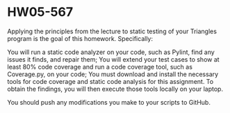 # HW05-567

Applying the principles from the lecture to static testing of your Triangles program is the goal of this homework. Specifically:

You will run a static code analyzer on your code, such as Pylint, find any issues it finds, and repair them; You will extend your test cases to show at least 80% code coverage and run a code coverage tool, such as Coverage.py, on your code; You must download and install the necessary tools for code coverage and static code analysis for this assignment. To obtain the findings, you will then execute those tools locally on your laptop.

You should push any modifications you make to your scripts to GitHub.
